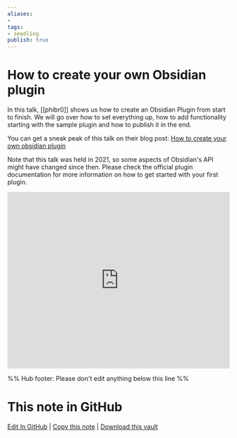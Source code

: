 ```yaml
---
aliases: 
- 
tags:
- seedling
publish: true
---
```


# How to create your own Obsidian plugin

In this talk, [[phibr0]] shows us how to create an Obsidian Plugin from start to finish. We will go over how to set everything up, how to add functionality starting with the sample plugin and how to publish it in the end.

You can get a sneak peak of this talk on their blog post: [How to create your own obsidian plugin](https://phibr0.medium.com/how-to-create-your-own-obsidian-plugin-53f2d5d44046)

Note that this talk was held in 2021, so some aspects of Obsidian's API might have changed since then. Please check the official plugin documentation for more information on how to get started with your first plugin.

<iframe width="100%" height="400px" src="https://www.youtube.com/watch?v=XaES2G3PVpg" title="YouTube video player" frameborder="0" allow="accelerometer; autoplay; clipboard-write; encrypted-media; gyroscope; picture-in-picture" allowfullscreen></iframe>

%% Hub footer: Please don't edit anything below this line %%

# This note in GitHub

<span class="git-footer">[Edit In GitHub](https://github.dev/obsidian-community/obsidian-hub/blob/main/04%20-%20Guides%2C%20Workflows%2C%20%26%20Courses/Community%20Talks/How%20to%20create%20your%20own%20Obsidian%20plugin.md "git-hub-edit-note") | [Copy this note](https://raw.githubusercontent.com/obsidian-community/obsidian-hub/main/04%20-%20Guides%2C%20Workflows%2C%20%26%20Courses/Community%20Talks/How%20to%20create%20your%20own%20Obsidian%20plugin.md "git-hub-copy-note") | [Download this vault](https://github.com/obsidian-community/obsidian-hub/archive/refs/heads/main.zip "git-hub-download-vault") </span>
